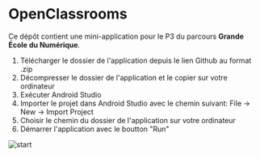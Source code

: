 # OpenClassrooms

Ce dépôt contient une mini-application pour le P3 du parcours **Grande École du Numérique**.

1. Télécharger le dossier de l'application depuis le lien Github au format .zip
2. Décompresser le dossier de l'application et le copier sur votre ordinateur 
2. Exécuter Android Studio
4. Importer le projet dans Android Studio avec le chemin suivant: File -> New -> Import Project
5. Choisir le chemin du dossier de l'application sur votre ordinateur
6. Démarrer l'application avec le boutton "Run"

![start](https://user-images.githubusercontent.com/53181289/73194613-c3595700-412c-11ea-8072-a00bf94f97db.jpg)
